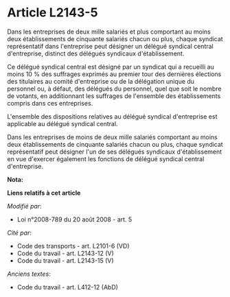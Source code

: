 # Article L2143-5

Dans les entreprises de deux mille salariés et plus comportant au moins deux établissements de cinquante salariés chacun ou
plus, chaque syndicat représentatif dans l'entreprise peut désigner un délégué syndical central d'entreprise, distinct des
délégués syndicaux d'établissement.

Ce délégué syndical central est désigné par un syndicat qui a recueilli au moins 10 % des suffrages exprimés au premier tour
des dernières élections des titulaires au comité d'entreprise ou de la délégation unique du personnel ou, à défaut, des
délégués du personnel, quel que soit le nombre de votants, en additionnant les suffrages de l'ensemble des établissements
compris dans ces entreprises.

L'ensemble des dispositions relatives au délégué syndical d'entreprise est applicable au délégué syndical central.

Dans les entreprises de moins de deux mille salariés comportant au moins deux établissements de cinquante salariés chacun ou
plus, chaque syndicat représentatif peut désigner l'un de ses délégués syndicaux d'établissement en vue d'exercer également
les fonctions de délégué syndical central d'entreprise.

**Nota:**



**Liens relatifs à cet article**

_Modifié par_:

  - Loi n°2008-789 du 20 août 2008 - art. 5

_Cité par_:

  - Code des transports - art. L2101-6 (VD)
  - Code du travail - art. L2143-12 (V)
  - Code du travail - art. L2143-15 (V)

_Anciens textes_:

  - Code du travail - art. L412-12 (AbD)
